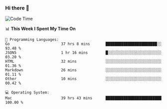 ### Hi there 👋

<!--
**CrazyCollin/crazycollin** is a ✨ _special_ ✨ repository because its `README.md` (this file) appears on your GitHub profile.

Here are some ideas to get you started:

- 🔭 I’m currently working on ...
- 🌱 I’m currently learning ...
- 👯 I’m looking to collaborate on ...
- 🤔 I’m looking for help with ...
- 💬 Ask me about ...
- 📫 How to reach me: ...
- 😄 Pronouns: ...
- ⚡ Fun fact: ...
-->

<!--START_SECTION:waka-->
![Code Time](http://img.shields.io/badge/Code%20Time-4%2C643%20hrs%2016%20mins-blue)

📊 **This Week I Spent My Time On** 

```text
💬 Programming Languages: 
Go                       37 hrs 8 mins       ███████████████████████░░   93.48 % 
JSON5                    1 hr 16 mins        █░░░░░░░░░░░░░░░░░░░░░░░░   03.20 % 
HTML                     32 mins             ░░░░░░░░░░░░░░░░░░░░░░░░░   01.36 % 
Markdown                 26 mins             ░░░░░░░░░░░░░░░░░░░░░░░░░   01.11 % 
Other                    10 mins             ░░░░░░░░░░░░░░░░░░░░░░░░░   00.42 % 

💻 Operating System: 
Mac                      39 hrs 43 mins      █████████████████████████   100.00 % 
```


<!--END_SECTION:waka-->

